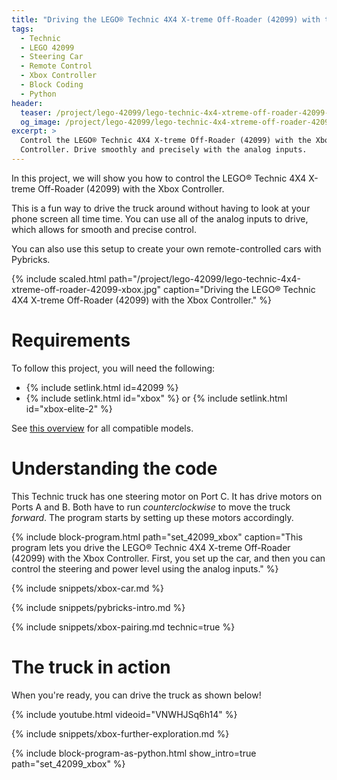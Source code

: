```yaml
---
title: "Driving the LEGO® Technic 4X4 X-treme Off-Roader (42099) with the Xbox Controller"
tags:
  - Technic
  - LEGO 42099
  - Steering Car
  - Remote Control
  - Xbox Controller
  - Block Coding
  - Python
header:
  teaser: /project/lego-42099/lego-technic-4x4-xtreme-off-roader-42099-xbox.jpg
  og_image: /project/lego-42099/lego-technic-4x4-xtreme-off-roader-42099-xbox-og.jpg
excerpt: >
  Control the LEGO® Technic 4X4 X-treme Off-Roader (42099) with the Xbox
  Controller. Drive smoothly and precisely with the analog inputs.
---
```


In this project, we will show you how to control the LEGO® Technic 4X4 X-treme
Off-Roader (42099) with the Xbox Controller.

This is a fun way to drive the truck around without having to look at your
phone screen all time time. You can use all of the analog inputs to drive,
which allows for smooth and precise control.

You can also use this setup to
create your own remote-controlled cars with Pybricks.

{% include scaled.html
  path="/project/lego-42099/lego-technic-4x4-xtreme-off-roader-42099-xbox.jpg"
  caption="Driving the LEGO® Technic 4X4 X-treme Off-Roader (42099) with the Xbox Controller."
%}

# Requirements

To follow this project, you will need the following:

- {% include setlink.html id=42099 %}
- {% include setlink.html id="xbox" %} or {% include setlink.html id="xbox-elite-2" %}

See <a href="https://docs.pybricks.com/en/latest/iodevices/xboxcontroller.html#compatible-controllers" target="_blank">
this overview</a> for all compatible models.

# Understanding the code

This Technic truck has one steering motor on Port C. It has drive motors on
Ports A and B. Both have to run _counterclockwise_ to move the truck
_forward_. The program starts by setting up these motors accordingly.

{% include block-program.html path="set_42099_xbox"
  caption="This program lets you drive the LEGO® Technic 4X4 X-treme Off-Roader (42099)
  with the Xbox Controller. First, you set up the car, and then you can
  control the steering and power level using the analog inputs." %}

{% include snippets/xbox-car.md %}

{% include snippets/pybricks-intro.md %}

{% include snippets/xbox-pairing.md technic=true %}

# The truck in action

When you're ready, you can drive the truck as shown below!

{% include youtube.html videoid="VNWHJSq6h14" %}

{% include snippets/xbox-further-exploration.md %}

{%
  include block-program-as-python.html
  show_intro=true
  path="set_42099_xbox"
%}




